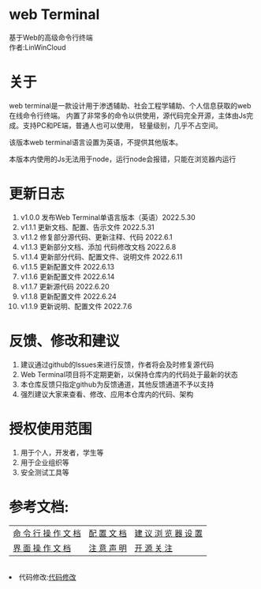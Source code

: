 # web Terminal
基于Web的高级命令行终端
<br />
作者:LinWinCloud

# 关于
web terminal是一款设计用于渗透辅助、社会工程学辅助、个人信息获取的web在线命令行终端。
内置了非常多的命令以供使用，源代码完全开源，主体由Js完成。支持PC和PE端，普通人也可以使用，
轻量级别，几乎不占空间。

该版本web terminal语言设置为英语，不提供其他版本。

本版本内使用的Js无法用于node，运行node会报错，只能在浏览器内运行

# 更新日志
1. v1.0.0 发布Web Terminal单语言版本（英语）2022.5.30
2. v1.1.1 更新文档、配置、告示文件 2022.5.31
3. v1.1.2 修复部分源代码、更新注释、代码 2022.6.1
4. v1.1.3 更新部分文档、添加 代码修改文档 2022.6.8
5. v1.1.4 更新部分代码、配置文件、说明文件 2022.6.11
6. v1.1.5 更新配置文件 2022.6.13
7. v1.1.6 更新配置文件 2022.6.14
8. v1.1.7 更新源代码 2022.6.20
9. v1.1.8 更新配置文件 2022.6.24
10. v1.1.9 更新说明、配置文件 2022.7.6

# 反馈、修改和建议
1. 建议通过github的lssues来进行反馈，作者将会及时修复源代码
2. Web Terminal项目将不定期更新，以保持仓库内的代码处于最新的状态
3. 本仓库反馈只指定github为反馈通道，其他反馈通道不予以支持
4. 强烈建议大家来查看、修改、应用本仓库内的代码、架构

# 授权使用范围
1. 用于个人，开发者，学生等
2. 用于企业组织等
3. 安全测试工具等

# 参考文档:
<table>
  <td>
    <a href='https://github.com/LinWin-Cloud/Web_Terminal/blob/main/Document.md'>命 令 行 操 作 文 档</a>
  </td>
  <td>
    <a href='https://github.com/LinWin-Cloud/Web_Terminal/blob/main/view_document.md'>配 置 文 档</a>
  </td>
  <td>
    <a href='https://github.com/LinWin-Cloud/Web_Terminal/blob/main/view_document.md'>建 议 浏 览 器 设 置</a>
  </td>
    <tr>
      <td>
          <a href='https://github.com/LinWin-Cloud/Web_Terminal/blob/main/view_document.md'>界 面 操 作 文 档</a>
      </td>
      <td>
          <a href='https://github.com/LinWin-Cloud/Web_Terminal/blob/main/attantion_document.md'>注 意 声 明</a>
      </td>
      <td>
          <a href='https://github.com/LinWin-Cloud/Web_Terminal/blob/main/open_resource_document.md'>开 源 关 注</a>
      </td>
  </tr>
</table>
<table>
</table>
<li>代码修改:<a href='https://github.com/LinWin-Cloud/Web_Terminal/blob/main/code_document.md'>代码修改</a></li>
